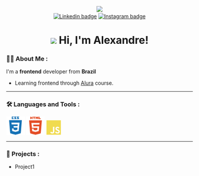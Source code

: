 <div id="header" align="center">
  <img src="https://media.giphy.com/media/f6hnhHkks8bk4jwjh3/giphy.gif" width="150px">
  <div id="badges" align="center">
    <a href="www.linkedin.com/in/alexandre-mir" target="_blank"><img src="https://img.shields.io/badge/LinkedIn-blue?logo=linkedin&logoColor=white&style=for-the-badge&color=0072b1" alt="Linkedin badge"></a>
    <a href="https://www.google.com/"><img src="https://img.shields.io/badge/Instagram-red?logo=instagram&logoColor=white&style=for-the-badge&color=E1306C" alt="Instagram badge"></a>
  </div>
</div>

<h1 align="center">
  <img src="https://media.giphy.com/media/hvRJCLFzcasrR4ia7z/giphy.gif" width=50px>
  Hi, I'm Alexandre!
</h1>


### :man_technologist: About Me :
I'm a **frontend** developer from **Brazil**
- Learning frontend through [Alura](https://www.alura.com.br/) course.

---

### :hammer_and_wrench: Languages and Tools : 
<div>
  <img src="https://github.com/devicons/devicon/blob/master/icons/css3/css3-plain-wordmark.svg" alt="css" height="50px">
  <img src="https://github.com/devicons/devicon/blob/master/icons/html5/html5-plain-wordmark.svg" alt="html" height="50px">
  <img src="https://github.com/devicons/devicon/blob/master/icons/javascript/javascript-plain.svg" alt="javascript" height="40px">
</div>

---

### :pencil: Projects : 
- Project1
